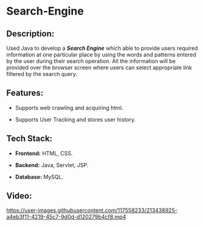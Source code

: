 # Search-Engine
## Description:
Used Java to develop a ***Search Engine***
which able to provide users required information at one particular place by using
the words and patterns entered by the user during their search operation. All the information will be provided over 
the browser screen where users can select appropriate link filtered by the search query.
## Features:
* Supports web crawling and acquiring html.

* Supports User Tracking and stores user history.
## Tech Stack:
* **Frontend:** HTML, CSS.

* **Backend:** Java, Servlet, JSP.

* **Database:** MySQL.
## Video: 

https://user-images.githubusercontent.com/117558233/213438925-a4eb3f11-4219-45c7-9d0d-d120279b4cf8.mp4

